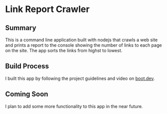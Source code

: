 # Link Report Crawler

## Summary

This is a command line application built with nodejs that crawls a web site and prints a report to the console showing the number of links to each page on the site.  The app sorts the links from highst to lowest.

## Build Process

I built this app by following the project guidelines and video on [boot.dev](https://boot.dev).

## Coming Soon

I plan to add some more functionality to this app in the near future.
